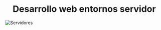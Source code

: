 <html>
<body>
<h1 align="center"> 
  Desarrollo web entornos servidor
</h1>

![Servidores](https://github.com/eliasmm04/DWES/assets/145007495/aeea4afc-71f7-4d6b-9d70-113ecf00abdd)

</body>
</html>
